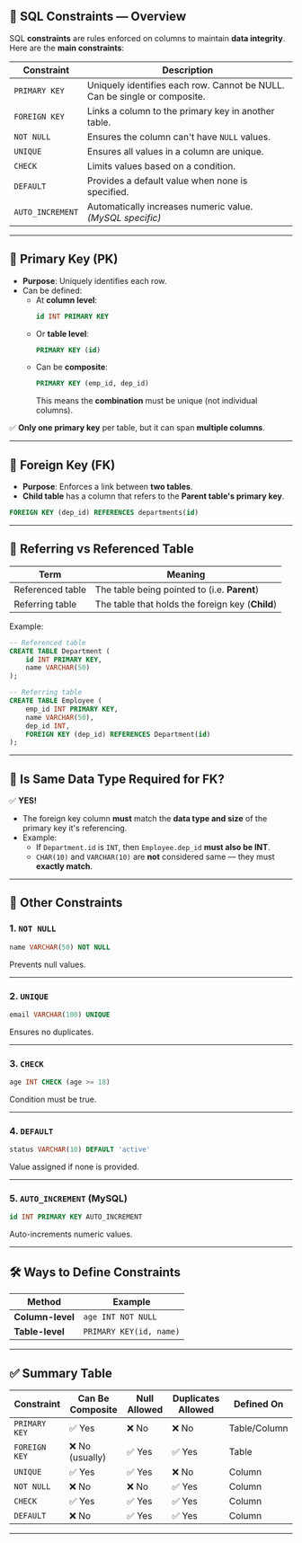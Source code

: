 
## 🔐 SQL **Constraints** — Overview 

SQL **constraints** are rules enforced on columns to maintain **data integrity**. Here are the **main constraints**:

| Constraint   | Description                                                                 |
|--------------|-----------------------------------------------------------------------------|
| `PRIMARY KEY` | Uniquely identifies each row. Cannot be NULL. Can be single or composite. |
| `FOREIGN KEY` | Links a column to the primary key in another table.                       |
| `NOT NULL`    | Ensures the column can't have `NULL` values.                              |
| `UNIQUE`      | Ensures all values in a column are unique.                                |
| `CHECK`       | Limits values based on a condition.                                       |
| `DEFAULT`     | Provides a default value when none is specified.                          |
| `AUTO_INCREMENT` | Automatically increases numeric value. *(MySQL specific)*              |

---

## 🧱 **Primary Key (PK)**

- **Purpose**: Uniquely identifies each row.
- Can be defined:
  - At **column level**:
    ```sql
    id INT PRIMARY KEY
    ```
  - Or **table level**:
    ```sql
    PRIMARY KEY (id)
    ```
  - Can be **composite**:
    ```sql
    PRIMARY KEY (emp_id, dep_id)
    ```
    This means the **combination** must be unique (not individual columns).

✅ **Only one primary key** per table, but it can span **multiple columns**.

---

## 🔗 **Foreign Key (FK)**

- **Purpose**: Enforces a link between **two tables**.
- **Child table** has a column that refers to the **Parent table's primary key**.

```sql
FOREIGN KEY (dep_id) REFERENCES departments(id)
```

---

## 🔄 **Referring vs Referenced Table**

| Term             | Meaning                                      |
|------------------|----------------------------------------------|
| Referenced table | The table being pointed to (i.e. **Parent**) |
| Referring table  | The table that holds the foreign key (**Child**) |

Example:
```sql
-- Referenced table
CREATE TABLE Department (
    id INT PRIMARY KEY,
    name VARCHAR(50)
);

-- Referring table
CREATE TABLE Employee (
    emp_id INT PRIMARY KEY,
    name VARCHAR(50),
    dep_id INT,
    FOREIGN KEY (dep_id) REFERENCES Department(id)
);
```

---

## 🎯 Is Same Data Type Required for FK?

✅ **YES!**
- The foreign key column **must** match the **data type and size** of the primary key it's referencing.
- Example:
  - If `Department.id` is `INT`, then `Employee.dep_id` **must also be INT**.
  - `CHAR(10)` and `VARCHAR(10)` are **not** considered same — they must **exactly match**.

---

## 🔎 Other Constraints

### 1. `NOT NULL`
```sql
name VARCHAR(50) NOT NULL
```
Prevents null values.

---

### 2. `UNIQUE`
```sql
email VARCHAR(100) UNIQUE
```
Ensures no duplicates.

---

### 3. `CHECK`
```sql
age INT CHECK (age >= 18)
```
Condition must be true.

---

### 4. `DEFAULT`
```sql
status VARCHAR(10) DEFAULT 'active'
```
Value assigned if none is provided.

---

### 5. `AUTO_INCREMENT` (MySQL)
```sql
id INT PRIMARY KEY AUTO_INCREMENT
```
Auto-increments numeric values.

---

## 🛠 Ways to Define Constraints

| Method           | Example |
|------------------|---------|
| **Column-level** | `age INT NOT NULL` |
| **Table-level**  | `PRIMARY KEY(id, name)` |

---

## ✅ Summary Table

| Constraint      | Can Be Composite | Null Allowed | Duplicates Allowed | Defined On |
|----------------|------------------|--------------|---------------------|------------|
| `PRIMARY KEY`  | ✅ Yes            | ❌ No         | ❌ No                | Table/Column |
| `FOREIGN KEY`  | ❌ No (usually)   | ✅ Yes        | ✅ Yes               | Table       |
| `UNIQUE`       | ✅ Yes            | ✅ Yes        | ❌ No                | Column      |
| `NOT NULL`     | ❌ No             | ❌ No         | ✅ Yes               | Column      |
| `CHECK`        | ✅ Yes            | ✅ Yes        | ✅ Yes               | Column      |
| `DEFAULT`      | ❌ No             | ✅ Yes        | ✅ Yes               | Column      |

---
